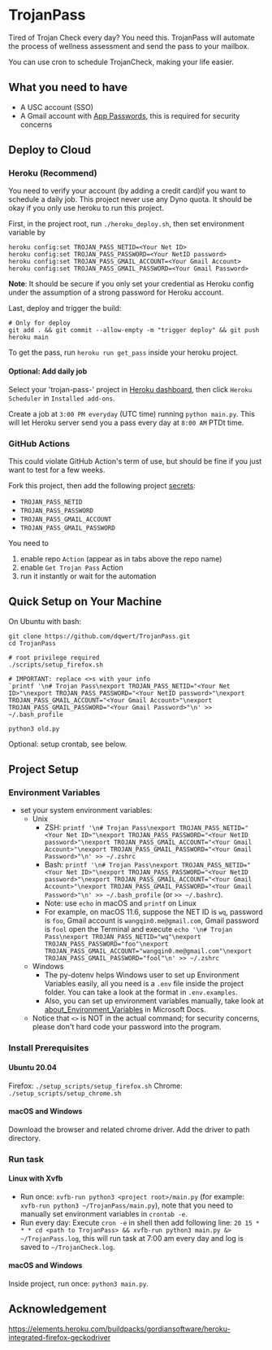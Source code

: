 # TrojanPass

Tired of Trojan Check every day? You need this. TrojanPass will automate the process of wellness assessment and send the pass to your mailbox. 

You can use cron to schedule TrojanCheck, making your life easier. 

## What you need to have

- A USC account (SSO)
- A Gmail account with [App Passwords](https://support.google.com/accounts/answer/185833?hl=en), this is required for security concerns

## Deploy to Cloud

### Heroku (Recommend)

You need to verify your account (by adding a credit card)if you want to schedule a daily job. This project never use any Dyno quota.  It should be okay if you only use heroku to run this project. 

First, in the project root, run `./heroku_deploy.sh`, then set environment variable by

```shell
heroku config:set TROJAN_PASS_NETID=<Your Net ID>
heroku config:set TROJAN_PASS_PASSWORD=<Your NetID password>
heroku config:set TROJAN_PASS_GMAIL_ACCOUNT=<Your Gmail Account>
heroku config:set TROJAN_PASS_GMAIL_PASSWORD=<Your Gmail Password>
```

__Note__: It should be secure if you only set your credential as Heroku config under the assumption of a strong password for Heroku account. 

Last, deploy and trigger the build:
```shell
# Only for deploy
git add . && git commit --allow-empty -m "trigger deploy" && git push heroku main
```

To get the pass, run `heroku run get_pass` inside your heroku project. 

#### Optional: Add daily job

Select your 'trojan-pass-<random number>' project in [Heroku dashboard](https://dashboard.heroku.com), then click `Heroku Scheduler` in `Installed add-ons`. 

Create a job at `3:00 PM everyday` (UTC time) running `python main.py`. This will let Heroku server send you a pass every day at `8:00 AM` PTDt time.   


### GitHub Actions

This could violate GitHub Action's term of use, but should be fine if you just want to test for a few weeks. 

Fork this project, then add the following project [secrets](https://docs.github.com/en/actions/security-guides/encrypted-secrets#creating-encrypted-secrets-for-a-repository):

- `TROJAN_PASS_NETID`
- `TROJAN_PASS_PASSWORD`
- `TROJAN_PASS_GMAIL_ACCOUNT`
- `TROJAN_PASS_GMAIL_PASSWORD`

You need to

1. enable repo `Action` (appear as in tabs above the repo name)
2. enable `Get Trojan Pass` Action
3. run it instantly or wait for the automation

## Quick Setup on Your Machine

On Ubuntu with bash:
```shell
git clone https://github.com/dqwert/TrojanPass.git
cd TrojanPass

# root privilege required
./scripts/setup_firefox.sh

# IMPORTANT: replace <>s with your info
`printf '\n# Trojan Pass\nexport TROJAN_PASS_NETID="<Your Net ID>"\nexport TROJAN_PASS_PASSWORD="<Your NetID password>"\nexport TROJAN_PASS_GMAIL_ACCOUNT="<Your Gmail Account>"\nexport TROJAN_PASS_GMAIL_PASSWORD="<Your Gmail Password>"\n' >> ~/.bash_profile

python3 old.py
```

Optional: setup crontab, see below.

## Project Setup

### Environment Variables

- set your system environment variables:
  - Unix
    - ZSH: `printf '\n# Trojan Pass\nexport TROJAN_PASS_NETID="<Your Net ID>"\nexport TROJAN_PASS_PASSWORD="<Your NetID password>"\nexport TROJAN_PASS_GMAIL_ACCOUNT="<Your Gmail Account>"\nexport TROJAN_PASS_GMAIL_PASSWORD="<Your Gmail Password>"\n' >> ~/.zshrc`
    - Bash: `printf '\n# Trojan Pass\nexport TROJAN_PASS_NETID="<Your Net ID>"\nexport TROJAN_PASS_PASSWORD="<Your NetID password>"\nexport TROJAN_PASS_GMAIL_ACCOUNT="<Your Gmail Account>"\nexport TROJAN_PASS_GMAIL_PASSWORD="<Your Gmail Password>"\n' >> ~/.bash_profile` (or `>> ~/.bashrc`).
    - Note: use `echo` in macOS and `printf` on Linux
    - For example, on macOS 11.6, suppose the NET ID is `wq`, password is `foo`, Gmail account is `wangqin0.me@gmail.com`, Gmail password is `fool` open the Terminal and execute `echo '\n# Trojan Pass\nexport TROJAN_PASS_NETID="wq"\nexport TROJAN_PASS_PASSWORD="foo"\nexport TROJAN_PASS_GMAIL_ACCOUNT="wangqin0.me@gmail.com"\nexport TROJAN_PASS_GMAIL_PASSWORD="fool"\n' >> ~/.zshrc` 
  - Windows
    - The py-dotenv helps Windows user to set up Environment Variables easily, all you need is a `.env` file inside the project folder.
    You can take a look at the format in `.env.examples`.
    - Also, you can set up environment variables manually, take look at [about_Environment_Variables](https://docs.microsoft.com/en-us/powershell/module/microsoft.powershell.core/about/about_environment_variables) in Microsoft Docs.
  - Notice that `<>` is NOT in the actual command; for security concerns, please don't hard code your password into the program.

### Install Prerequisites

#### Ubuntu 20.04

Firefox: `./setup_scripts/setup_firefox.sh`
Chrome: `./setup_scripts/setup_chrome.sh`

#### macOS and Windows

Download the browser and related chrome driver. Add the driver to path directory.

### Run task

#### Linux with Xvfb

- Run once: `xvfb-run python3 <project root>/main.py` (for example: `xvfb-run python3 ~/TrojanPass/main.py`), note that you need to manually set environment variables in `crontab -e`.
- Run every day: Execute `cron -e` in shell then add following line: `20 15 * * * cd <path to TrojanPass> && xvfb-run python3 main.py &> ~/TrojanPass.log`, this will run task at 7:00 am every day and log is saved to `~/TrojanCheck.log`.

#### macOS and Windows

Inside project, run once: `python3 main.py`.

## Acknowledgement

https://elements.heroku.com/buildpacks/gordiansoftware/heroku-integrated-firefox-geckodriver
